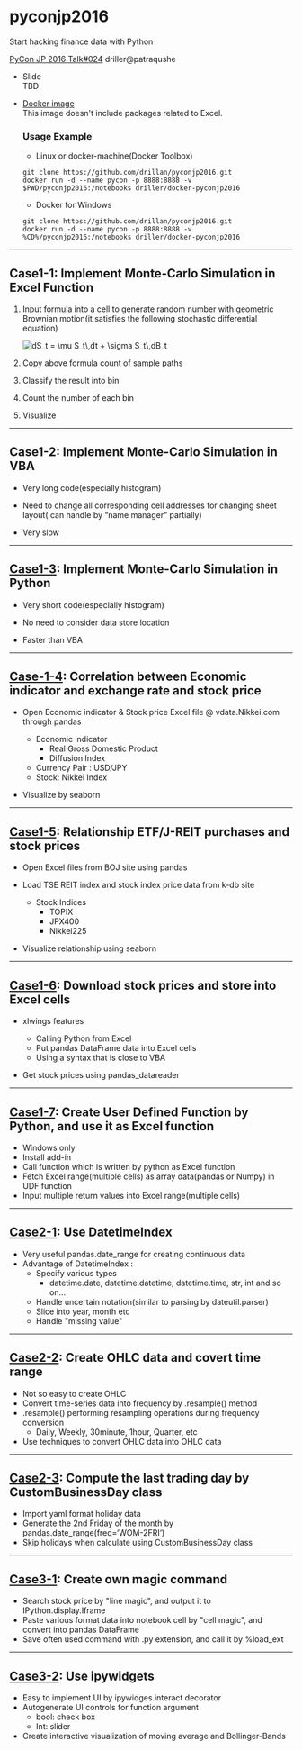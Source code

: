# pyconjp2016
Start hacking finance data with Python  

[PyCon JP 2016 Talk#024](https://pycon.jp/2016/ja/schedule/presentation/24/) driller@patraqushe  

* Slide  
    TBD

* [Docker image](https://hub.docker.com/r/driller/docker-pyconjp2016/)  
    This image doesn't include packages related to Excel.

    ### Usage Example

    * Linux or docker-machine(Docker Toolbox)
  ```
  git clone https://github.com/drillan/pyconjp2016.git
  docker run -d --name pycon -p 8888:8888 -v $PWD/pyconjp2016:/notebooks driller/docker-pyconjp2016
  ```

  * Docker for Windows
  ```
  git clone https://github.com/drillan/pyconjp2016.git
  docker run -d --name pycon -p 8888:8888 -v %CD%/pyconjp2016:/notebooks driller/docker-pyconjp2016
  ```

---
## Case1-1: Implement Monte-Carlo Simulation in Excel Function

1. Input formula into a cell to generate random number with geometric Brownian motion(it satisfies the following stochastic differential equation)

    ![$$dS_t = \mu S_t\,dt + \sigma S_t\,dB_t$$](https://wikimedia.org/api/rest_v1/media/math/render/svg/22a084f84c78d0ae6983fd7283004f412f42757b)

2. Copy above formula count of sample paths

3. Classify the result into bin

4. Count the number of each bin 

5. Visualize

---
## Case1-2: Implement Monte-Carlo Simulation in VBA

* Very long code(especially histogram)

* Need to change all corresponding cell addresses for changing sheet layout( can handle by “name manager” partially)

* Very slow

---
## [Case1-3](http://nbviewer.jupyter.org/github/drillan/pyconjp2016/blob/master/Case1-3.ipynb): Implement Monte-Carlo Simulation in Python

* Very short code(especially histogram)

* No need to consider data store location

* Faster than VBA

---
## [Case-1-4](http://nbviewer.jupyter.org/github/drillan/pyconjp2016/blob/master/Case1-4.ipynb): Correlation between Economic indicator and exchange rate and stock price

* Open Economic indicator & Stock price Excel file @ vdata.Nikkei.com through pandas 
  * Economic indicator
     * Real Gross Domestic Product
     * Diffusion Index
  * Currency Pair : USD/JPY
  * Stock: Nikkei Index

* Visualize by seaborn

---
## [Case1-5](http://nbviewer.jupyter.org/github/drillan/pyconjp2016/blob/master/Case1-5.ipynb): Relationship ETF/J-REIT purchases and stock prices

* Open Excel files from BOJ site using pandas

* Load TSE REIT index and stock index price data from k-db site
  * Stock Indices
    * TOPIX
    * JPX400
    * Nikkei225

* Visualize relationship using seaborn

---
## [Case1-6](Case1-6_7): Download stock prices and store into Excel cells

* xlwings features
  * Calling Python from Excel
  * Put pandas DataFrame data into Excel cells
  * Using a syntax that is close to VBA

* Get stock prices using pandas_datareader

---
## [Case1-7](Case1-6_7): Create User Defined Function by Python, and use it as Excel function

* Windows only
* Install add-in
* Call function which is written by python as Excel function 
* Fetch Excel range(multiple cells) as array data(pandas or Numpy) in UDF function
* Input multiple return values into Excel range(multiple cells)

---
## [Case2-1](http://nbviewer.jupyter.org/github/drillan/pyconjp2016/blob/master/Case2-1_2.ipynb): Use DatetimeIndex

* Very useful pandas.date_range for creating continuous data
* Advantage of DatetimeIndex :
  * Specify various types
    * datetime.date, datetime.datetime, datetime.time, str, int and so on…
  * Handle uncertain notation(similar to parsing by dateutil.parser)
  * Slice into year, month etc
  * Handle "missing value"

---
## [Case2-2](http://nbviewer.jupyter.org/github/drillan/pyconjp2016/blob/master/Case2-1_2.ipynb): Create OHLC data and covert time range

* Not so easy to create OHLC
* Convert time-series data into frequency by .resample() method
* .resample() performing resampling operations during frequency conversion
  * Daily, Weekly, 30minute, 1hour, Quarter, etc
* Use techniques to convert OHLC data into OHLC data

---
## [Case2-3](http://nbviewer.jupyter.org/github/drillan/pyconjp2016/blob/master/Case2-3.ipynb): Compute the last trading day by CustomBusinessDay class

* Import yaml format holiday data
* Generate the 2nd Friday of the month by pandas.date_range(freq=‘WOM-2FRI‘)
* Skip holidays when calculate using CustomBusinessDay class

---
## [Case3-1](http://nbviewer.jupyter.org/github/drillan/pyconjp2016/blob/master/Case3-1.ipynb): Create own magic command

* Search stock price by "line magic", and output it to IPython.display.Iframe
* Paste various format data into notebook cell by "cell magic", and convert into pandas DataFrame
* Save often used command with .py extension, and call it by %load_ext

---
## [Case3-2](http://nbviewer.jupyter.org/github/drillan/pyconjp2016/blob/master/Case3-2.ipynb): Use ipywidgets

* Easy to implement UI by ipywidges.interact decorator
* Autogenerate UI controls for function argument
  * bool: check box 
  * Int: slider
* Create interactive visualization of moving average and Bollinger-Bands

